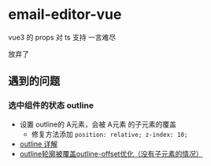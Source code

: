 # email-editor-vue

vue3 的 props 对 ts 支持 一言难尽

放弃了

## 遇到的问题

### 选中组件的状态 outline

- 设置 outline的 A元素，会被 A元素 的子元素的覆盖
    - 修复方法添加 `position: relative; z-index: 10;`
- [outline 详解](https://www.cnblogs.com/manfredHu/p/4691385.html)
- [outline轮廓被覆盖outline-offset优化（没有子元素的情况）](http://jsrun.net/BKUKp/edit)
